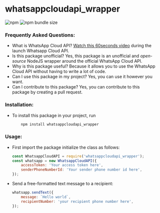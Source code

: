# whatsappcloudapi_wrapper

![npm](https://img.shields.io/npm/v/whatsappcloudapi_wrapper)
![npm bundle size](https://img.shields.io/bundlephobia/min/whatsappcloudapi_wrapper)
<!-- ![npm](https://img.shields.io/npm/dw/whatsappcloudapi_wrapper) -->


### Frequently Asked Questions:

-   What is WhatsApp Cloud API? [Watch this 60seconds video](https://www.youtube.com/watch?v=LaHnC7emQNM) during the launch Whatsapp Cloud API.
-   Is this package unofficial? Yes, this package is an unofficial and _open-source_ NodeJS wrapper around the official WhatsApp Cloud API.
-   Why is this package useful? Because it allows you to use the WhatsApp Cloud API without having to write a lot of code.
-   Can I use this package in my project? Yes, you can use it however you want.
-   Can I contribute to this package? Yes, you can contribute to this package by creating a pull request.

### Installation:

-   To install this package in your project, run
    ```js
        npm install whatsappcloudapi_wrapper
    ```

### Usage:

-   First import the package initialize the class as follows:

    ```js
    const WhatsappCloudAPI = require('whatsappcloudapi_wrapper');
    const whatsapp = new WhatsappCloudAPI({
        accessToken: 'Your access token here',
        senderPhoneNumberId: 'Your sender phone number id here',
    });
    ```

-   Send a free-formatted text message to a recipient:

    ```js
    whatsapp.sendText({
        message: `Hello world`,
        recipientNumber: 'your recipient phone number here',
    });
    ```

